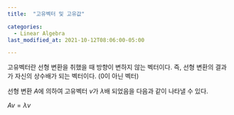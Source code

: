 ```yaml
---
title:  "고유벡터 및 고유값"

categories:
  - Linear Algebra
last_modified_at: 2021-10-12T08:06:00-05:00

---
```


고유벡터란 선형 변환을 취했을 때 방향이 변하지 않는 벡터이다. 즉, 선형 변환의 결과가 자신의 상수배가 되는 벡터이다. (0이 아닌 벡터)

선형 변환 $A$에 의하여 고유벡터 $v$가 $\lambda$배 되었음을 다음과 같이 나타낼 수 있다.

$Av = \lambda v$







